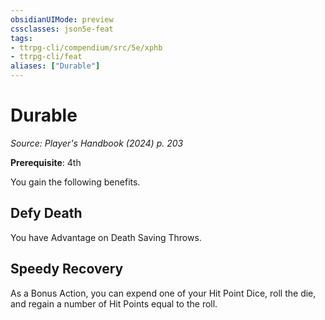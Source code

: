 ```yaml
---
obsidianUIMode: preview
cssclasses: json5e-feat
tags:
- ttrpg-cli/compendium/src/5e/xphb
- ttrpg-cli/feat
aliases: ["Durable"]
---
```

# Durable
*Source: Player's Handbook (2024) p. 203*  

**Prerequisite**: 4th

You gain the following benefits.

## Defy Death

You have Advantage on Death Saving Throws.

## Speedy Recovery

As a Bonus Action, you can expend one of your Hit Point Dice, roll the die, and regain a number of Hit Points equal to the roll.